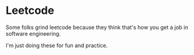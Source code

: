 # Leetcode

Some folks grind leetcode because they think that's how you get a job in software engineering.

I'm just doing these for fun and practice.
